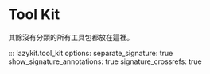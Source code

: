 # Tool Kit

其餘沒有分類的所有工具包都放在這裡。

::: lazykit.tool_kit
    options:
      separate_signature: true
      show_signature_annotations: true
      signature_crossrefs: true
